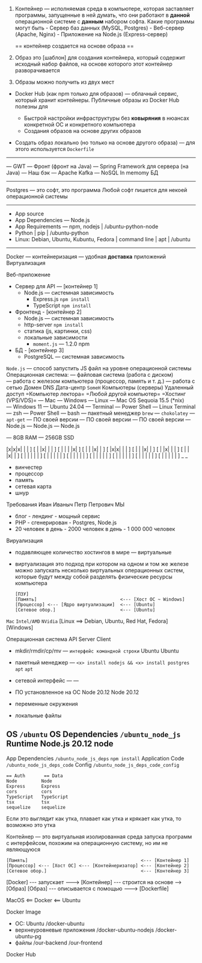 1. Контейнер — исполняемая среда в компьютере, которая заставляет
   программы, запущенные в ней думать, что они работают в __данной__
   операционной системе с __данным__ набором софта. Какие программы могут
   быть
    - Сервер баз данных (MySQL, Postgres)
    - Веб-сервер (Apache, Nginx)
    - Приложение на Node.js (Express-сервер)

      == контейнер создается на основе образа ==

2. Образ это [шаблон] для создания контейнера, который содержит
   исходный набор файлов, на основе которого этот контейнер 
   разворачивается

3. Образы можно получить из двух мест
  - Docker Hub (как npm только для образов) — облачный сервис, который хранит контейнеры.
    Публичные образы из Docker Hub полезны для
    - Быстрой настройки инфраструктуры без __ковыряния__ в нюансах конкретной ОС
      и конкретного компьютера
    - Создания образов на основе других образов

  - Создать образ локально (но только на основе другого образа) — для этого используется
    `Dockerfile`

-----------

— GWT — Фронт (фронт на Java)
— Spring Framework для сервера (на Java)
  — Наш бэк
— Apache Kafka — NoSQL In memomy БД

-----------

Postgres — это софт, это программа
Любой софт пишется для некоей операционной системы

-----------

- App source
- App Dependencies — Node.js
- App Requirements — npm, nodejs                                | /ubuntu-python-node
- Python | pip                                                  | /ubuntu-python
- Linux: Debian, Ubuntu, Kubuntu, Fedora | command line  | apt  | /ubuntu

-----------

Docker — контейнеризация — удобная __доставка__ приложений
Виртуализация

Веб-приложение
  - Сервер для API — [контейнер 1]
    - Node.js — системная зависимость
      - Express.js `npm install`
      - TypeScript  `npm install`
  - Фронтенд - [контейнер 2]
    - Node.js — системная зависимость
    - http-server  `npm install`
    - статика (js, картинки, css)
    - локальные зависимости
      - `moment.js` — 1.2.0 npm
  - БД - [контейнер 3]
    - PostgreSQL — системная зависимость

`Node.js` — способ запустить JS файл на уровне операционной системы
Операционная система:
— файловая система (работа с диском)
— работа с железом компьютера (процессор, память и т. д.)
— работа с сетью
                                                             Домен
                                                             DNS
                                                             Дата-центр `SomeH`
                                                             Компьютеры (серверы)
                                                             Удаленный доступ
=Компьютер лектора=              =Любой другой компьютер=    =Хостинг (VPS/VDS)=
— Mac                            — Windows                   — Linux
— Mac OS Sequoia 15.5 (*nix)     — Windows 11                — Ubuntu 24.04
  — Terminal                       — Power Shell               — Linux Terminal
  — zsh                            — Power Shell               — bash
  — пакетный менеджер `brew`       — `chokolatey`              — `apt-get`
  — ПО своей версии                — ПО своей версии           — ПО своей версии
    — Node.js                        — Node.js                   — Node.js

— 8GB RAM
— 256GB SSD

[x|x|x| | | ]
[ | |x| | | ]
[ | | | |x| ]
[ | | |x| | ]
[ |x|x| | | ]
[ | | |x| | ]
[ | |x| | | ]
[ | | |x| | ]
[ | | | | | ]
[ | | | | | ]
[ | | | | | ]
[ | | | | | ]
[ | | | | | ]
[ | | | | | ]
[ | | | | | ]
  _       _

- винчестер
- процессор
- память
- сетевая карта
- шнур

Требования
Иван Иваныч                   Петр Петрович                 МЫ
- блог                        - лендинг                     - мощный сервис
- PHP                         - сгенерирован                - Postgres, Node.js
- 20 человек в день           - 2000 человек в день         - 1 000 000 человек

Вируализация
- подавляющее количество хостингов в мире — виртуальные
- виртуализация это подход при котором на одном и том же железе можно запускать
  несколько виртуальных операционных систем, которые будут между собой разделять
  физические ресурсы компьютера

  ```
  [ПЗУ]
  [Память]                               <--- [Хост ОС ~ Windows]
  [Процессор] <--- [Ядро виртуализации]  <--- [Ubuntu]
  [Сетевое обор.]                        <--- [Ubuntu]
  ```

`Mac`
`Intel/AMD`
`NVidia`      [Linux ==> Debian, Ubuntu, Red Hat, Fedora]
              [Windows]


Операционная система                                                 API Server    Client
- mkdir/rmdir/cp/mv — `интерфейс командной строки`                   Ubuntu        Ubuntu
- пакетный менеджер — `<x> install nodejs && <x> install postgres`   `apt`         `apt`
- сетевой интерфейс                                                  —              —
- ПО установленное на ОС                                             Node 20.12    Node 20.12

- переменные окружения
- локальные файлы



OS                           `/ubuntu`
OS Dependencies              `/ubuntu_node_js`
Runtime                      Node.js 20.12   node
----
App Dependencies             `/ubuntu_node_js_deps` `npm install`
Application Code             `/ubuntu_node_js_deps_code`
Config                       `/ubuntu_node_js_deps_code_config`

```
== Auth       == Data
Node         Node
Express      Express
cors         cors
TypeScript   TypeScript
tsx          tsx
sequelize    sequelize
```

Если это выглядит как утка, плавает как утка и крякает как утка, то возможно
это утка

Контейнер — это виртуальная изолированная среда запуска программ
с интерфейсом, похожим на операционную систему, но им не являющуюся

  ```
  [Память]                                          <--- [Контейнер 1]
  [Процессор] <--- [Хост ОС] <--- [Контейнеризатор] <--- [Контейнер 2] 
  [Сетевое обор.]                                   <--- [Контейнер 3]
  ```

[Docker]  --- запускает ---> [Контейнер] --- строится на основе --> [Образ]
[Образ] --- описывается с помощью ---> [Dockerfile]


MacOS <== Docker <== Ubuntu

Docker Image
- ОС: Ubuntu                           /docker-ubuntu
- верхнеуровневые приложения           /docker-ubuntu-nodejs /docker-ubuntu-pg
- файлы                                /our-backend /our-frontend

Docker Hub
